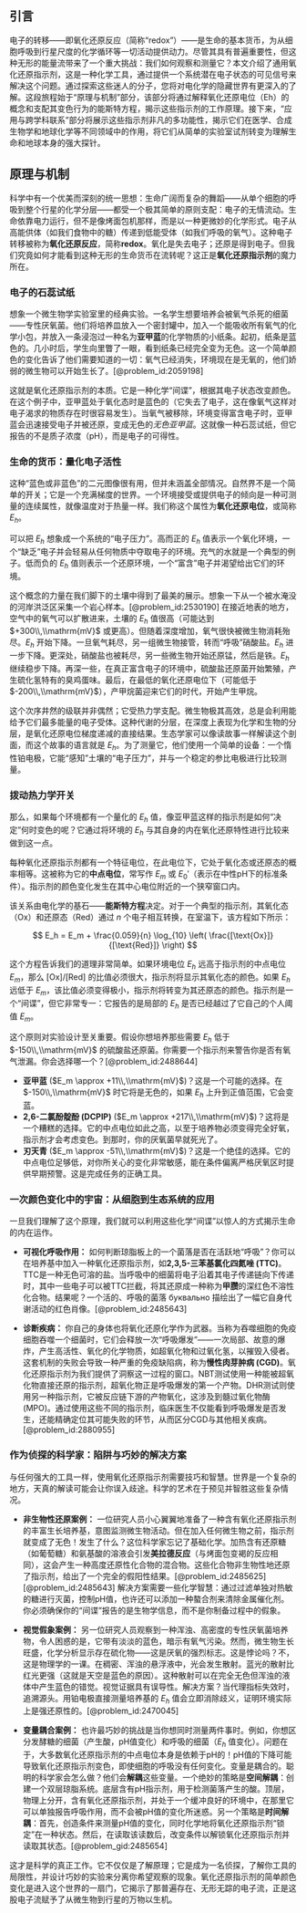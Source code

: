 ## 引言
电子的转移——即氧化还原反应（简称“redox”）——是生命的基本货币，为从细胞呼吸到行星尺度的化学循环等一切活动提供动力。尽管其具有普遍重要性，但这种无形的能量流带来了一个重大挑战：我们如何观察和测量它？本文介绍了通用氧化还原指示剂，这是一种化学工具，通过提供一个系统潜在电子状态的可见信号来解决这个问题。通过探索这些迷人的分子，您将对电化学的隐藏世界有更深入的了解。这段旅程始于“原理与机制”部分，该部分将通过解释氧化还原电位（Eh）的概念和支配其变色行为的能斯特方程，揭示这些指示剂的工作原理。接下来，“应用与跨学科联系”部分将展示这些指示剂非凡的多功能性，揭示它们在医学、合成生物学和地球化学等不同领域中的作用，将它们从简单的实验室试剂转变为理解生命和地球本身的强大探针。

## 原理与机制

科学中有一个优美而深刻的统一思想：生命广阔而复杂的舞蹈——从单个细胞的呼吸到整个行星的化学分层——都受一个极其简单的原则支配：电子的无情流动。生命依靠电力运行，但不是像烤面包机那样，而是以一种更微妙的化学形式。电子从高能供体（如我们食物中的糖）传递到低能受体（如我们呼吸的氧气）。这种电子转移被称为**氧化还原反应**，简称**redox**。氧化是失去电子；还原是得到电子。但我们究竟如何才能看到这种无形的生命货币在流转呢？这正是**氧化还原指示剂**的魔力所在。

### 电子的石蕊试纸

想象一个微生物学实验室里的经典实验。一名学生想要培养会被氧气杀死的细菌——专性厌氧菌。他们将培养皿放入一个密封罐中，加入一个能吸收所有氧气的化学小包，并放入一条浸泡过一种名为**亚甲蓝**的化学物质的小纸条。起初，纸条是蓝色的。几小时后，学生向里瞥了一眼，看到纸条已经完全变为无色。这一个简单颜色的变化告诉了他们需要知道的一切：氧气已经消失，环境现在是无氧的，他们娇弱的微生物可以开始生长了。[@problem_id:2059198]

这就是氧化还原指示剂的本质。它是一种化学“间谍”，根据其电子状态改变颜色。在这个例子中，亚甲蓝处于氧化态时是蓝色的（它失去了电子，这在像氧气这样对电子渴求的物质存在时很容易发生）。当氧气被移除，环境变得富含电子时，亚甲蓝会迅速接受电子并被还原，变成无色的*无色亚甲蓝*。这就像一种石蕊试纸，但它报告的不是质子浓度（pH），而是电子的可得性。

### 生命的货币：量化电子活性

这种“蓝色或非蓝色”的二元图像很有用，但并未涵盖全部情况。自然界不是一个简单的开关；它是一个充满梯度的世界。一个环境接受或提供电子的倾向是一种可测量的连续属性，就像温度对于热量一样。我们称这个属性为**氧化还原电位**，或简称 $E_h$。

可以把 $E_h$ 想象成一个系统的“电子压力”。高而正的 $E_h$ 值表示一个氧化环境，一个“缺乏”电子并会轻易从任何物质中夺取电子的环境。充气的水就是一个典型的例子。低而负的 $E_h$ 值则表示一个还原环境，一个“富含”电子并渴望给出它们的环境。

这个概念的力量在我们脚下的土壤中得到了最美的展示。想象一下从一个被水淹没的河岸洪泛区采集一个岩心样本。[@problem_id:2530190] 在接近地表的地方，空气中的氧气可以扩散进来，土壤的 $E_h$ 值很高（可能达到 $+300\\,\\mathrm{mV}$ 或更高）。但随着深度增加，氧气很快被微生物消耗殆尽。$E_h$ 开始下降。一旦氧气耗尽，另一组微生物接管，转而“呼吸”硝酸盐。$E_h$ 进一步下降。更深处，硝酸盐也被耗尽，另一些微生物开始还原锰，然后是铁。$E_h$ 继续稳步下降。再深一些，在真正富含电子的环境中，硫酸盐还原菌开始繁殖，产生硫化氢特有的臭鸡蛋味。最后，在最低的氧化还原电位下（可能低于 $-200\\,\\mathrm{mV}$），产甲烷菌迎来它们的时代，开始产生甲烷。

这个次序井然的级联并非偶然；它受热力学支配。微生物极其高效，总是会利用能给予它们最多能量的电子受体。这种代谢的分层，在深度上表现为化学和生物的分层，是氧化还原电位梯度递减的直接结果。生态学家可以像读故事一样解读这个剖面，而这个故事的语言就是 $E_h$。为了测量它，他们使用一个简单的设备：一个惰性铂电极，它能“感知”土壤的“电子压力”，并与一个稳定的参比电极进行比较测量。

### 拨动热力学开关

那么，如果每个环境都有一个量化的 $E_h$ 值，像亚甲蓝这样的指示剂是如何“决定”何时变色的呢？它通过将环境的 $E_h$ 与其自身的内在氧化还原特性进行比较来做到这一点。

每种氧化还原指示剂都有一个特征电位，在此电位下，它处于氧化态或还原态的概率相等。这被称为它的**中点电位**，常写作 $E_m$ 或 $E_0'$（表示在中性pH下的标准条件）。指示剂的颜色变化发生在其中心电位附近的一个狭窄窗口内。

该关系由电化学的基石——**能斯特方程**决定。对于一个典型的指示剂，其氧化态（Ox）和还原态（Red）通过 $n$ 个电子相互转换，在室温下，该方程如下所示：

$$ E_h = E_m + \frac{0.059}{n} \log_{10} \left( \frac{[\text{Ox}]}{[\text{Red}]} \right) $$

这个方程告诉我们的道理非常简单。如果环境电位 $E_h$ 远高于指示剂的中点电位 $E_m$，那么 $[\text{Ox}]/[\text{Red}]$ 的比值必须很大，指示剂将显示其氧化态的颜色。如果 $E_h$ 远低于 $E_m$，该比值必须变得极小，指示剂将转变为其还原态的颜色。指示剂是一个“间谍”，但它非常专一：它报告的是局部的 $E_h$ 是否已经越过了它自己的个人阈值 $E_m$。

这个原则对实验设计至关重要。假设你想培养那些需要 $E_h$ 低于 $-150\\,\\mathrm{mV}$ 的硫酸盐还原菌。你需要一个指示剂来警告你是否有氧气泄漏。你会选择哪一个？[@problem_id:2488644]
-   **亚甲蓝** ($E_m \approx +11\\,\\mathrm{mV}$)？这是一个可能的选择。在 $-150\\,\\mathrm{mV}$ 时它将是无色的，如果 $E_h$ 上升到正值范围，它会变蓝。
-   **2,6-二氯酚靛酚 (DCPIP)** ($E_m \approx +217\\,\\mathrm{mV}$)？这将是一个糟糕的选择。它的中点电位如此之高，以至于培养物必须变得完全好氧，指示剂才会考虑变色。到那时，你的厌氧菌早就死光了。
-   **刃天青** ($E_m \approx -51\\,\\mathrm{mV}$)？这是一个绝佳的选择。它的中点电位足够低，对你所关心的变化非常敏感，能在条件偏离严格厌氧区时提供早期预警。这是完成任务的正确工具。

### 一次颜色变化中的宇宙：从细胞到生态系统的应用

一旦我们理解了这个原理，我们就可以利用这些化学“间谍”以惊人的方式揭示生命的内在运作。
-   **可视化呼吸作用：** 如何判断琼脂板上的一个菌落是否在活跃地“呼吸”？你可以在培养基中加入一种氧化还原指示剂，如**2,3,5-三苯基氯化四氮唑 (TTC)**。TTC是一种无色可溶的盐。当呼吸中的细菌将电子沿着其电子传递链向下传递时，其中一些电子可以被TTC拦截，将其还原成一种称为**甲臜**的深红色不溶性化合物。结果呢？一个活的、呼吸的菌落 буквально 描绘出了一幅它自身代谢活动的红色肖像。[@problem_id:2485643]

-   **诊断疾病：** 你自己的身体也将氧化还原化学作为武器。当称为吞噬细胞的免疫细胞吞噬一个细菌时，它们会释放一次“呼吸爆发”——一次局部、故意的爆炸，产生高活性、氧化的化学物质，如超氧化物和过氧化氢，以摧毁入侵者。这套机制的失败会导致一种严重的免疫缺陷病，称为**慢性肉芽肿病 (CGD)**。氧化还原指示剂为我们提供了洞察这一过程的窗口。NBT测试使用一种能被超氧化物直接还原的指示剂，超氧化物正是呼吸爆发的第一个产物。DHR测试则使用另一种指示剂，它被反应链下游的产物氧化，这涉及到髓过氧化物酶 (MPO)。通过使用这些不同的指示剂，临床医生不仅能看到呼吸爆发是否发生，还能精确定位其可能失败的环节，从而区分CGD与其他相关疾病。[@problem_id:2880955]

### 作为侦探的科学家：陷阱与巧妙的解决方案

与任何强大的工具一样，使用氧化还原指示剂需要技巧和智慧。世界是一个复杂的地方，天真的解读可能会让你误入歧途。科学的艺术在于预见并智胜这些复杂情况。

-   **非生物性还原案例：** 一位研究人员小心翼翼地准备了一种含有氧化还原指示剂的丰富生长培养基，意图监测微生物活动。但在加入任何微生物之前，指示剂就变成了无色！发生了什么？这位科学家忘记了基础化学。加热含有还原糖（如葡萄糖）和氨基酸的溶液会引发**美拉德反应**（与烤面包变褐的反应相同），这会产生一种高度还原性化合物的混合物。这些化合物非生物性地还原了指示剂，给出了一个完全的假阳性结果。[@problem_id:2485625] [@problem_id:2485643] 解决方案需要一些化学智慧：通过过滤单独对热敏的糖进行灭菌，控制pH值，也许还可以添加一种螯合剂来清除金属催化剂。你必须确保你的“间谍”报告的是生物学信息，而不是你制备过程中的假象。

-   **视觉假象案例：** 另一位研究人员观察到一种浑浊、高密度的专性厌氧菌培养物，令人困惑的是，它带有淡淡的蓝色，暗示有氧气污染。然而，微生物生长旺盛，化学分析显示存在硫化物——这是厌氧的强烈标志。这是悖论吗？不，这是物理学的一课。在稠密、浑浊的悬浮液中，光会发生散射。蓝光的散射比红光更强（这就是天空是蓝色的原因）。这种散射可以在完全无色但浑浊的液体中产生蓝色的错觉。视觉证据具有误导性。解决方案？当代理指标失效时，追溯源头。用铂电极直接测量培养基的 $E_h$ 值会立即消除歧义，证明环境实际上是强还原性的。[@problem_id:2470045]

-   **变量耦合案例：** 也许最巧妙的挑战是当你想同时测量两件事时。例如，你想区分发酵糖的细菌（产生酸，pH值变化）和呼吸的细菌（$E_h$ 值变化）。问题在于，大多数氧化还原指示剂的中点电位本身是依赖于pH的！pH值的下降可能导致氧化还原指示剂变色，即使细胞的呼吸没有任何变化。变量是耦合的。聪明的科学家会怎么做？他们会**解耦**这些变量。一个绝妙的策略是**空间解耦**：创建一个双层琼脂系统。底层含有pH指示剂，用于检测菌落产生的酸。顶层，物理上分开，含有氧化还原指示剂，并处于一个缓冲良好的环境中，在那里它可以单独报告呼吸作用，而不会被pH值的变化所迷惑。另一个策略是**时间解耦**：首先，创造条件来测量pH值的变化，同时化学地将氧化还原指示剂“锁定”在一种状态。然后，在读取该读数后，改变条件以解锁氧化还原指示剂并读取其状态。[@problem_gid:2485654]

这才是科学的真正工作。它不仅仅是了解原理；它是成为一名侦探，了解你工具的局限性，并设计巧妙的实验来分离你希望观察的现象。氧化还原指示剂的简单颜色变化是进入这个世界的一扇门，它揭示了那普遍存在、无形无踪的电子流，正是这股电子流赋予了从微生物到行星的万物以生机。

